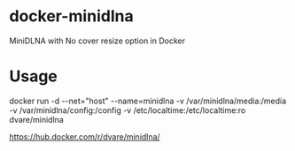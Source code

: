 # docker-minidlna
MiniDLNA with No cover resize option in Docker

# Usage
docker run -d --net="host" --name=minidlna -v /var/minidlna/media:/media -v /var/minidlna/config:/config -v /etc/localtime:/etc/localtime:ro dvare/minidlna


https://hub.docker.com/r/dvare/minidlna/
